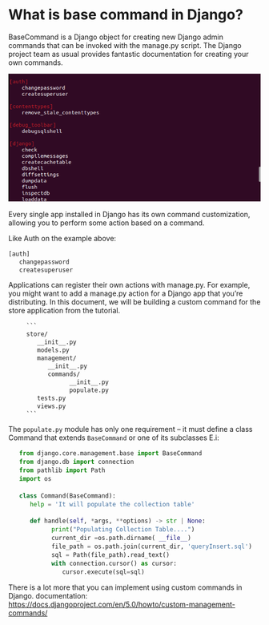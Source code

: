 # What is base command in Django?
 BaseCommand is a Django object for creating new Django admin commands 
 that can be invoked with the manage.py script. The Django project team 
 as usual provides fantastic documentation for creating your own commands.

 ![alt text](image.png)

 Every single app installed in Django has its own command customization,
 allowing you to perform some action based on a command.

 Like Auth on the example above: 
 ```
 [auth]
    changepassword
    createsuperuser

 ```

Applications can register their own actions with manage.py. For example, you might want to add 
a manage.py action for a Django app that you’re distributing. In this document, we will be building 
a custom command for the store application from the tutorial.

         ```
         store/
            __init__.py
            models.py
            management/
               __init__.py
               commands/
                     __init__.py
                     populate.py
            tests.py
            views.py
         ```
 The `populate.py` module has only one requirement – it must define a class Command that extends 
 ``BaseCommand`` or one of its subclasses E.i:
   
   ```.py
      from django.core.management.base import BaseCommand
      from django.db import connection
      from pathlib import Path
      import os

      class Command(BaseCommand):
         help = 'It will populate the collection table'

         def handle(self, *args, **options) -> str | None:
               print("Populating Collection Table....")
               current_dir =os.path.dirname( __file__)
               file_path = os.path.join(current_dir, 'queryInsert.sql')
               sql = Path(file_path).read_text()
               with connection.cursor() as cursor:
                  cursor.execute(sql=sql)
   ```
   There is a lot more that you can implement using custom commands in  Django.
   documentation:  https://docs.djangoproject.com/en/5.0/howto/custom-management-commands/
   
      
